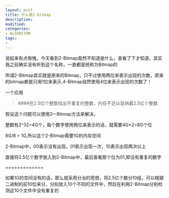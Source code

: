 ```yaml
---
layout: post
title: 什么是2-bitmap
description:  
modified: 
categories: 
- ALGORITHM
tags:
- 
---
```


说起来有点惭愧，今天看到2-Bitmap竟然不知道是什么，查看了下才知道，其实我之前确实没有听到这个名称，一直都是统称为Bitmap的

所谓2-Bitmap其实就是原来的Bitmap，只不过使用两位来表示出现的次数，原来的bitmap都是只用1位来表示,4-Bitmap自然使用4位来表示出现的次数了！


一个应用

> ####在2.5亿个整数找出不重复的整数，内存不足以容纳着2.5亿个整数

假设这个问题可以使用2—Bitmap方法来解决，

整数有2^32=4G个，每个数字使用两位来表示的话，就需要4G*2=8G个位 

8G/8 = 1G,所以这个2-Bitmap需要1G的内存空间

2-Bitmap中，00表示没有出现，01表示出现一次，10表示出现两次以上

直接将2.5亿个数字放入到2-Bitmap中，最后查看那个位为01,即没有重复的数字

=============

如果1G的空间没有的话，那么就采用分治的思想，将2.5亿个数分10组，可以根据二进制的前10位来分，分别放入10个不同的文件中，然后在利用2-Bitmap分别检测这10个文件中没有重复的




